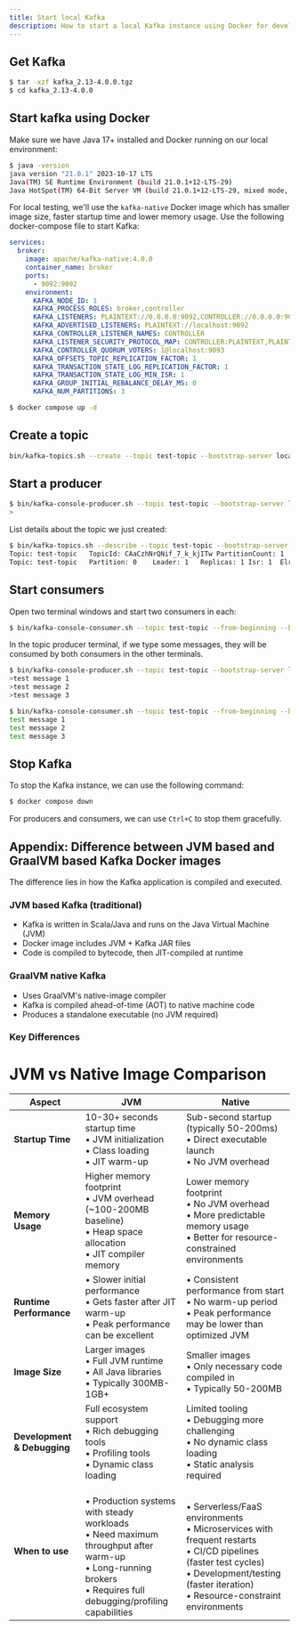 ```yaml
---
title: Start local Kafka
description: How to start a local Kafka instance using Docker for development and testing purposes.
---
```


## Get Kafka

```sh
$ tar -xzf kafka_2.13-4.0.0.tgz
$ cd kafka_2.13-4.0.0
```

## Start kafka using Docker

Make sure we have Java 17+ installed and Docker running on our local environment:

```sh
$ java -version
java version "21.0.1" 2023-10-17 LTS
Java(TM) SE Runtime Environment (build 21.0.1+12-LTS-29)
Java HotSpot(TM) 64-Bit Server VM (build 21.0.1+12-LTS-29, mixed mode, sharing)
```

For local testing, we'll use the `kafka-native` Docker image which has smaller image size, faster startup time and lower memory usage.
Use the following docker-compose file to start Kafka:

```yml
services:
  broker:
    image: apache/kafka-native:4.0.0
    container_name: broker
    ports:
      - 9092:9092
    environment:
      KAFKA_NODE_ID: 1
      KAFKA_PROCESS_ROLES: broker,controller
      KAFKA_LISTENERS: PLAINTEXT://0.0.0.0:9092,CONTROLLER://0.0.0.0:9093
      KAFKA_ADVERTISED_LISTENERS: PLAINTEXT://localhost:9092
      KAFKA_CONTROLLER_LISTENER_NAMES: CONTROLLER
      KAFKA_LISTENER_SECURITY_PROTOCOL_MAP: CONTROLLER:PLAINTEXT,PLAINTEXT:PLAINTEXT
      KAFKA_CONTROLLER_QUORUM_VOTERS: 1@localhost:9093
      KAFKA_OFFSETS_TOPIC_REPLICATION_FACTOR: 1
      KAFKA_TRANSACTION_STATE_LOG_REPLICATION_FACTOR: 1
      KAFKA_TRANSACTION_STATE_LOG_MIN_ISR: 1
      KAFKA_GROUP_INITIAL_REBALANCE_DELAY_MS: 0
      KAFKA_NUM_PARTITIONS: 3
```

```sh
$ docker compose up -d
```

## Create a topic

```sh
bin/kafka-topics.sh --create --topic test-topic --bootstrap-server localhost:9092
```

## Start a producer

```sh
$ bin/kafka-console-producer.sh --topic test-topic --bootstrap-server localhost:9092
>
```

List details about the topic we just created:

```sh
$ bin/kafka-topics.sh --describe --topic test-topic --bootstrap-server localhost:9092
Topic: test-topic	TopicId: CAaCzhNrQNif_7_k_kjITw	PartitionCount: 1	ReplicationFactor: 1	Configs: segment.bytes=1073741824
Topic: test-topic	Partition: 0	Leader: 1	Replicas: 1	Isr: 1	Elr: 	LastKnownElr:
```

## Start consumers

Open two terminal windows and start two consumers in each:

```sh
$ bin/kafka-console-consumer.sh --topic test-topic --from-beginning --bootstrap-server localhost:9092
```

In the topic producer terminal, if we type some messages, they will be consumed by both consumers in the other terminals.

```sh
$ bin/kafka-console-producer.sh --topic test-topic --bootstrap-server localhost:9092
>test message 1
>test message 2
>test message 3
```

```sh
$ bin/kafka-console-consumer.sh --topic test-topic --from-beginning --bootstrap-server localhost:9092
test message 1
test message 2
test message 3
```

## Stop Kafka

To stop the Kafka instance, we can use the following command:

```sh
$ docker compose down
```

For producers and consumers, we can use `Ctrl+C` to stop them gracefully.

## Appendix: Difference between JVM based and GraalVM based Kafka Docker images

The difference lies in how the Kafka application is compiled and executed. 

### JVM based Kafka (traditional)

- Kafka is written in Scala/Java and runs on the Java Virtual Machine (JVM)
- Docker image includes JVM + Kafka JAR files
- Code is compiled to bytecode, then JIT-compiled at runtime

### GraalVM native Kafka

- Uses GraalVM's native-image compiler
- Kafka is compiled ahead-of-time (AOT) to native machine code
- Produces a standalone executable (no JVM required)

### Key Differences

# JVM vs Native Image Comparison

| Aspect | JVM | Native |
|--------|-----|--------|
| **Startup Time** | 10-30+ seconds startup time<br>• JVM initialization<br>• Class loading<br>• JIT warm-up | Sub-second startup (typically 50-200ms)<br>• Direct executable launch<br>• No JVM overhead |
| **Memory Usage** | Higher memory footprint<br>• JVM overhead (~100-200MB baseline)<br>• Heap space allocation<br>• JIT compiler memory | Lower memory footprint<br>• No JVM overhead<br>• More predictable memory usage<br>• Better for resource-constrained environments |
| **Runtime Performance** | • Slower initial performance<br>• Gets faster after JIT warm-up<br>• Peak performance can be excellent | • Consistent performance from start<br>• No warm-up period<br>• Peak performance may be lower than optimized JVM |
| **Image Size** | Larger images<br>• Full JVM runtime<br>• All Java libraries<br>• Typically 300MB-1GB+ | Smaller images<br>• Only necessary code compiled in<br>• Typically 50-200MB |
| **Development & Debugging** | Full ecosystem support<br>• Rich debugging tools<br>• Profiling tools<br>• Dynamic class loading | Limited tooling<br>• Debugging more challenging<br>• No dynamic class loading<br>• Static analysis required |
| **When to use** | <br>• Production systems with steady workloads <br>• Need maximum throughput after warm-up <br>• Long-running brokers <br>• Requires full debugging/profiling capabilities  | <br>• Serverless/FaaS environments <br>• Microservices with frequent restarts <br>• CI/CD pipelines (faster test cycles) <br>• Development/testing (faster iteration) <br>• Resource-constraint environments |